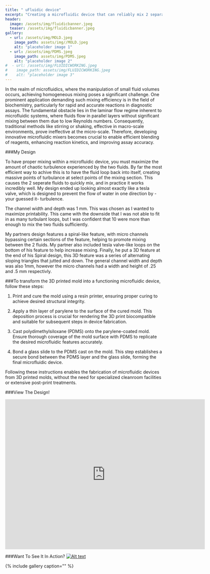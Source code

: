 ```yaml
---
title: " uFluidic device"
excerpt: "Creating a microfluidic device that can reliably mix 2 separate fluids into a single homogenous mixture"
header:
  image: /assets/img/fluidicbanner.jpeg
  teaser: /assets/img/fluidicbanner.jpeg
gallery:
  - url: /assets/img/MOLD.jpeg
    image_path: assets/img//MOLD.jpeg
    alt: "placeholder image 1"
  - url: /assets/img/PDMS.jpeg
    image_path: assets/img/PDMS.jpeg
    alt: "placeholder image 2"
#  - url: /assets/img/FLUIDICWORKING.jpeg
#    image_path: assets/img/FLUIDICWORKING.jpeg
#    alt: "placeholder image 3"
---
```


In the realm of microfluidics, where the manipulation of small fluid volumes occurs, achieving homogeneous mixing poses a significant challenge. One prominent application demanding such mixing efficiency is in the field of biochemistry, particularly for rapid and accurate reactions in diagnostic assays. The fundamental obstacle lies in the laminar flow regime inherent to microfluidic systems, where fluids flow in parallel layers without significant mixing between them due to low Reynolds numbers. Consequently, traditional methods like stirring or shaking, effective in macro-scale environments, prove ineffective at the micro-scale. Therefore, developing innovative microfluidic mixers becomes crucial to enable efficient blending of reagents, enhancing reaction kinetics, and improving assay accuracy.

###My Design

To have proper mixing within a microfluidic device, you must maximize the amount of chaotic turbulence experienced by the two fluids.  By far the most efficient way to achive this is to have the fluid loop back into itself, creating massive points of turbulance at select points of the mixing section.  This causes the 2 seperate fluids to quickly mix, and in practice it works incredibly well.  My design ended up looking almost exactly like a tesla valve, which is designed to prevent the flow of water in one direction by -your guessed it- turbulence.

The channel width and depth was 1 mm.  This was chosen as I wanted to maximize printability.  This came with the downside that I was not able to fit in as many turbulant loops, but I was confident that 10 were more than enough to mix the two fluids sufficiently.

My partners design features a spiral-like feature, with micro channels bypassing certain sections of the feature, helping to promote mixing between the 2 fluids.  My partner also included tesla valve-like loops on the bottom of his feature to help increase mixing.  Finally, he put a 3D feature at the end of his Spiral design, this 3D feature was a series of alternating sloping triangles that jutted and down.  The general channel width and depth was also 1mm, however the micro channels had a width and height of .25 and .5 mm respectivly.

###To transform the 3D printed mold into a functioning microfluidic device, follow these steps:

1. Print and cure the mold using a resin printer, ensuring proper curing to achieve desired structural integrity.

2. Apply a thin layer of parylene to the surface of the cured mold. This deposition process is crucial for rendering the 3D print biocompatible and suitable for subsequent steps in device fabrication.

3. Cast polydimethylsiloxane (PDMS) onto the parylene-coated mold. Ensure thorough coverage of the mold surface with PDMS to replicate the desired microfluidic features accurately.

4. Bond a glass slide to the PDMS cast on the mold. This step establishes a secure bond between the PDMS layer and the glass slide, forming the final microfluidic device.

Following these instructions enables the fabrication of microfluidic devices from 3D printed molds, without the need for specialized cleanroom facilities or extensive post-print treatments. 


###View The Design!
<iframe src="https://vanderbilt643.autodesk360.com/shares/public/SH512d4QTec90decfa6e24db52f3abc94ff5?mode=embed" width="640" height="480" allowfullscreen="true" webkitallowfullscreen="true" mozallowfullscreen="true"  frameborder="0"></iframe>


###Want To See It In Action?
[![Alt text](https://img.youtube.com/vi/HoYbQrZeexU/0.jpg)](https://www.youtube.com/watch?v=HoYbQrZeexU)



{% include gallery caption="" %}

